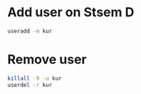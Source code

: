 # Add user on Stsem D
```bash
useradd -m kur
```
# Remove user
```bash
killall -9 -u kur
userdel -r kur
```
